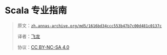 # Scala 专业指南

> 原文：[`zh.annas-archive.org/md5/1616bd34ccc553b47b7c00d481c0137c`](https://annas-archive.org/md5/1616bd34ccc553b47b7c00d481c0137c)
> 
> 译者：[飞龙](https://github.com/wizardforcel)
> 
> 协议：[CC BY-NC-SA 4.0](http://creativecommons.org/licenses/by-nc-sa/4.0/)
